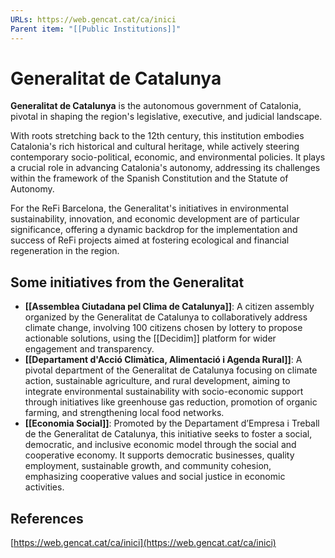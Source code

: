 ```yaml
---
URLs: https://web.gencat.cat/ca/inici
Parent item: "[[Public Institutions]]"
---
```

# Generalitat de Catalunya

**Generalitat de Catalunya** is the autonomous government of Catalonia, pivotal in shaping the region's legislative, executive, and judicial landscape.

With roots stretching back to the 12th century, this institution embodies Catalonia's rich historical and cultural heritage, while actively steering contemporary socio-political, economic, and environmental policies. It plays a crucial role in advancing Catalonia's autonomy, addressing its challenges within the framework of the Spanish Constitution and the Statute of Autonomy. 

For the ReFi Barcelona, the Generalitat's initiatives in environmental sustainability, innovation, and economic development are of particular significance, offering a dynamic backdrop for the implementation and success of ReFi projects aimed at fostering ecological and financial regeneration in the region.

## Some initiatives from the Generalitat

- **[[Assemblea Ciutadana pel Clima de Catalunya]]**: A citizen assembly organized by the Generalitat de Catalunya to collaboratively address climate change, involving 100 citizens chosen by lottery to propose actionable solutions, using the [[Decidim]] platform for wider engagement and transparency.
- **[[Departament d'Acció Climàtica, Alimentació i Agenda Rural]]**: A pivotal department of the Generalitat de Catalunya focusing on climate action, sustainable agriculture, and rural development, aiming to integrate environmental sustainability with socio-economic support through initiatives like greenhouse gas reduction, promotion of organic farming, and strengthening local food networks.
- **[[Economia Social]]**: Promoted by the Departament d’Empresa i Treball de the Generalitat de Catalunya, this initiative seeks to foster a social, democratic, and inclusive economic model through the social and cooperative economy. It supports democratic businesses, quality employment, sustainable growth, and community cohesion, emphasizing cooperative values and social justice in economic activities.

## References

[https://web.gencat.cat/ca/inici](https://web.gencat.cat/ca/inici)